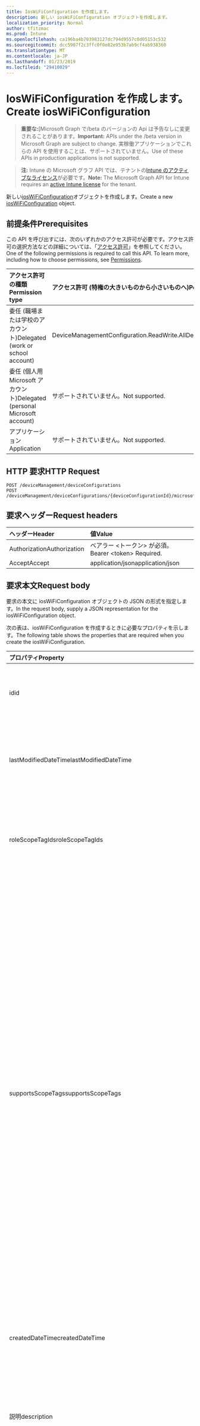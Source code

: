 ```yaml
---
title: IosWiFiConfiguration を作成します。
description: 新しい iosWiFiConfiguration オブジェクトを作成します。
localization_priority: Normal
author: tfitzmac
ms.prod: Intune
ms.openlocfilehash: ca196ba4b703983127dc794d9557c0d05153c532
ms.sourcegitcommit: dcc5907f2c3ffc0f0e82e953b7ab9cf4ab938360
ms.translationtype: MT
ms.contentlocale: ja-JP
ms.lasthandoff: 01/23/2019
ms.locfileid: "29410029"
---
```

# <a name="create-ioswificonfiguration"></a><span data-ttu-id="f29b1-103">IosWiFiConfiguration を作成します。</span><span class="sxs-lookup"><span data-stu-id="f29b1-103">Create iosWiFiConfiguration</span></span>

> <span data-ttu-id="f29b1-104">**重要な:**[Microsoft Graph で/beta のバージョンの Api は予告なしに変更されることがあります。</span><span class="sxs-lookup"><span data-stu-id="f29b1-104">**Important:** APIs under the /beta version in Microsoft Graph are subject to change.</span></span> <span data-ttu-id="f29b1-105">実稼働アプリケーションでこれらの API を使用することは、サポートされていません。</span><span class="sxs-lookup"><span data-stu-id="f29b1-105">Use of these APIs in production applications is not supported.</span></span>

> <span data-ttu-id="f29b1-106">**注:** Intune の Microsoft グラフ API では、テナントの[Intune のアクティブなライセンス](https://go.microsoft.com/fwlink/?linkid=839381)が必要です。</span><span class="sxs-lookup"><span data-stu-id="f29b1-106">**Note:** The Microsoft Graph API for Intune requires an [active Intune license](https://go.microsoft.com/fwlink/?linkid=839381) for the tenant.</span></span>

<span data-ttu-id="f29b1-107">新しい[iosWiFiConfiguration](../resources/intune-deviceconfig-ioswificonfiguration.md)オブジェクトを作成します。</span><span class="sxs-lookup"><span data-stu-id="f29b1-107">Create a new [iosWiFiConfiguration](../resources/intune-deviceconfig-ioswificonfiguration.md) object.</span></span>

## <a name="prerequisites"></a><span data-ttu-id="f29b1-108">前提条件</span><span class="sxs-lookup"><span data-stu-id="f29b1-108">Prerequisites</span></span>
<span data-ttu-id="f29b1-p102">この API を呼び出すには、次のいずれかのアクセス許可が必要です。アクセス許可の選択方法などの詳細については、「[アクセス許可](/concepts/permissions-reference.md)」を参照してください。</span><span class="sxs-lookup"><span data-stu-id="f29b1-p102">One of the following permissions is required to call this API. To learn more, including how to choose permissions, see [Permissions](/concepts/permissions-reference.md).</span></span>

|<span data-ttu-id="f29b1-111">アクセス許可の種類</span><span class="sxs-lookup"><span data-stu-id="f29b1-111">Permission type</span></span>|<span data-ttu-id="f29b1-112">アクセス許可 (特権の大きいものから小さいものへ)</span><span class="sxs-lookup"><span data-stu-id="f29b1-112">Permissions (from most to least privileged)</span></span>|
|:---|:---|
|<span data-ttu-id="f29b1-113">委任 (職場または学校のアカウント)</span><span class="sxs-lookup"><span data-stu-id="f29b1-113">Delegated (work or school account)</span></span>|<span data-ttu-id="f29b1-114">DeviceManagementConfiguration.ReadWrite.All</span><span class="sxs-lookup"><span data-stu-id="f29b1-114">DeviceManagementConfiguration.ReadWrite.All</span></span>|
|<span data-ttu-id="f29b1-115">委任 (個人用 Microsoft アカウント)</span><span class="sxs-lookup"><span data-stu-id="f29b1-115">Delegated (personal Microsoft account)</span></span>|<span data-ttu-id="f29b1-116">サポートされていません。</span><span class="sxs-lookup"><span data-stu-id="f29b1-116">Not supported.</span></span>|
|<span data-ttu-id="f29b1-117">アプリケーション</span><span class="sxs-lookup"><span data-stu-id="f29b1-117">Application</span></span>|<span data-ttu-id="f29b1-118">サポートされていません。</span><span class="sxs-lookup"><span data-stu-id="f29b1-118">Not supported.</span></span>|

## <a name="http-request"></a><span data-ttu-id="f29b1-119">HTTP 要求</span><span class="sxs-lookup"><span data-stu-id="f29b1-119">HTTP Request</span></span>
<!-- {
  "blockType": "ignored"
}
-->
``` http
POST /deviceManagement/deviceConfigurations
POST /deviceManagement/deviceConfigurations/{deviceConfigurationId}/microsoft.graph.windowsDomainJoinConfiguration/networkAccessConfigurations
```

## <a name="request-headers"></a><span data-ttu-id="f29b1-120">要求ヘッダー</span><span class="sxs-lookup"><span data-stu-id="f29b1-120">Request headers</span></span>
|<span data-ttu-id="f29b1-121">ヘッダー</span><span class="sxs-lookup"><span data-stu-id="f29b1-121">Header</span></span>|<span data-ttu-id="f29b1-122">値</span><span class="sxs-lookup"><span data-stu-id="f29b1-122">Value</span></span>|
|:---|:---|
|<span data-ttu-id="f29b1-123">Authorization</span><span class="sxs-lookup"><span data-stu-id="f29b1-123">Authorization</span></span>|<span data-ttu-id="f29b1-124">ベアラー &lt;トークン&gt; が必須。</span><span class="sxs-lookup"><span data-stu-id="f29b1-124">Bearer &lt;token&gt; Required.</span></span>|
|<span data-ttu-id="f29b1-125">Accept</span><span class="sxs-lookup"><span data-stu-id="f29b1-125">Accept</span></span>|<span data-ttu-id="f29b1-126">application/json</span><span class="sxs-lookup"><span data-stu-id="f29b1-126">application/json</span></span>|

## <a name="request-body"></a><span data-ttu-id="f29b1-127">要求本文</span><span class="sxs-lookup"><span data-stu-id="f29b1-127">Request body</span></span>
<span data-ttu-id="f29b1-128">要求の本文に iosWiFiConfiguration オブジェクトの JSON の形式を指定します。</span><span class="sxs-lookup"><span data-stu-id="f29b1-128">In the request body, supply a JSON representation for the iosWiFiConfiguration object.</span></span>

<span data-ttu-id="f29b1-129">次の表は、iosWiFiConfiguration を作成するときに必要なプロパティを示します。</span><span class="sxs-lookup"><span data-stu-id="f29b1-129">The following table shows the properties that are required when you create the iosWiFiConfiguration.</span></span>

|<span data-ttu-id="f29b1-130">プロパティ</span><span class="sxs-lookup"><span data-stu-id="f29b1-130">Property</span></span>|<span data-ttu-id="f29b1-131">型</span><span class="sxs-lookup"><span data-stu-id="f29b1-131">Type</span></span>|<span data-ttu-id="f29b1-132">説明</span><span class="sxs-lookup"><span data-stu-id="f29b1-132">Description</span></span>|
|:---|:---|:---|
|<span data-ttu-id="f29b1-133">id</span><span class="sxs-lookup"><span data-stu-id="f29b1-133">id</span></span>|<span data-ttu-id="f29b1-134">String</span><span class="sxs-lookup"><span data-stu-id="f29b1-134">String</span></span>|<span data-ttu-id="f29b1-135">エンティティのキー。</span><span class="sxs-lookup"><span data-stu-id="f29b1-135">Key of the entity.</span></span> <span data-ttu-id="f29b1-136">[deviceConfiguration](../resources/intune-deviceconfig-deviceconfiguration.md) から継承します</span><span class="sxs-lookup"><span data-stu-id="f29b1-136">Inherited from [deviceConfiguration](../resources/intune-deviceconfig-deviceconfiguration.md)</span></span>|
|<span data-ttu-id="f29b1-137">lastModifiedDateTime</span><span class="sxs-lookup"><span data-stu-id="f29b1-137">lastModifiedDateTime</span></span>|<span data-ttu-id="f29b1-138">DateTimeOffset</span><span class="sxs-lookup"><span data-stu-id="f29b1-138">DateTimeOffset</span></span>|<span data-ttu-id="f29b1-139">オブジェクトが最後に変更された DateTime。</span><span class="sxs-lookup"><span data-stu-id="f29b1-139">DateTime the object was last modified.</span></span> <span data-ttu-id="f29b1-140">[deviceConfiguration](../resources/intune-deviceconfig-deviceconfiguration.md) から継承します</span><span class="sxs-lookup"><span data-stu-id="f29b1-140">Inherited from [deviceConfiguration](../resources/intune-deviceconfig-deviceconfiguration.md)</span></span>|
|<span data-ttu-id="f29b1-141">roleScopeTagIds</span><span class="sxs-lookup"><span data-stu-id="f29b1-141">roleScopeTagIds</span></span>|<span data-ttu-id="f29b1-142">String コレクション</span><span class="sxs-lookup"><span data-stu-id="f29b1-142">String collection</span></span>|<span data-ttu-id="f29b1-143">このエンティティ インスタンスのスコープのタグのリストです。</span><span class="sxs-lookup"><span data-stu-id="f29b1-143">List of Scope Tags for this Entity instance.</span></span> <span data-ttu-id="f29b1-144">[deviceConfiguration](../resources/intune-deviceconfig-deviceconfiguration.md) から継承します</span><span class="sxs-lookup"><span data-stu-id="f29b1-144">Inherited from [deviceConfiguration](../resources/intune-deviceconfig-deviceconfiguration.md)</span></span>|
|<span data-ttu-id="f29b1-145">supportsScopeTags</span><span class="sxs-lookup"><span data-stu-id="f29b1-145">supportsScopeTags</span></span>|<span data-ttu-id="f29b1-146">Boolean</span><span class="sxs-lookup"><span data-stu-id="f29b1-146">Boolean</span></span>|<span data-ttu-id="f29b1-147">デバイスの構成を基になるスコープのタグの割り当てをサポートしているかどうかを示します。</span><span class="sxs-lookup"><span data-stu-id="f29b1-147">Indicates whether or not the underlying Device Configuration supports the assignment of scope tags.</span></span> <span data-ttu-id="f29b1-148">この値が false であり、エンティティをスコープ指定されたユーザーには表示されませんがある場合、ScopeTags プロパティに割り当てることは許可されていません。</span><span class="sxs-lookup"><span data-stu-id="f29b1-148">Assigning to the ScopeTags property is not allowed when this value is false and entities will not be visible to scoped users.</span></span> <span data-ttu-id="f29b1-149">これは、Silverlight で作成されたレガシ ポリシーに対して発生し、削除して、Azure ポータル内のポリシーを再作成することで解決できます。</span><span class="sxs-lookup"><span data-stu-id="f29b1-149">This occurs for Legacy policies created in Silverlight and can be resolved by deleting and recreating the policy in the Azure Portal.</span></span> <span data-ttu-id="f29b1-150">このプロパティは読み取りのみ可能です。</span><span class="sxs-lookup"><span data-stu-id="f29b1-150">This property is read-only.</span></span> <span data-ttu-id="f29b1-151">[deviceConfiguration](../resources/intune-deviceconfig-deviceconfiguration.md) から継承します</span><span class="sxs-lookup"><span data-stu-id="f29b1-151">Inherited from [deviceConfiguration](../resources/intune-deviceconfig-deviceconfiguration.md)</span></span>|
|<span data-ttu-id="f29b1-152">createdDateTime</span><span class="sxs-lookup"><span data-stu-id="f29b1-152">createdDateTime</span></span>|<span data-ttu-id="f29b1-153">DateTimeOffset</span><span class="sxs-lookup"><span data-stu-id="f29b1-153">DateTimeOffset</span></span>|<span data-ttu-id="f29b1-154">オブジェクトが作成された DateTime。</span><span class="sxs-lookup"><span data-stu-id="f29b1-154">DateTime the object was created.</span></span> <span data-ttu-id="f29b1-155">[deviceConfiguration](../resources/intune-deviceconfig-deviceconfiguration.md) から継承します</span><span class="sxs-lookup"><span data-stu-id="f29b1-155">Inherited from [deviceConfiguration](../resources/intune-deviceconfig-deviceconfiguration.md)</span></span>|
|<span data-ttu-id="f29b1-156">説明</span><span class="sxs-lookup"><span data-stu-id="f29b1-156">description</span></span>|<span data-ttu-id="f29b1-157">String</span><span class="sxs-lookup"><span data-stu-id="f29b1-157">String</span></span>|<span data-ttu-id="f29b1-158">デバイス構成について管理者が提供した説明。</span><span class="sxs-lookup"><span data-stu-id="f29b1-158">Admin provided description of the Device Configuration.</span></span> <span data-ttu-id="f29b1-159">[deviceConfiguration](../resources/intune-deviceconfig-deviceconfiguration.md) から継承します</span><span class="sxs-lookup"><span data-stu-id="f29b1-159">Inherited from [deviceConfiguration](../resources/intune-deviceconfig-deviceconfiguration.md)</span></span>|
|<span data-ttu-id="f29b1-160">displayName</span><span class="sxs-lookup"><span data-stu-id="f29b1-160">displayName</span></span>|<span data-ttu-id="f29b1-161">String</span><span class="sxs-lookup"><span data-stu-id="f29b1-161">String</span></span>|<span data-ttu-id="f29b1-162">デバイス構成について管理者が指定した名前。</span><span class="sxs-lookup"><span data-stu-id="f29b1-162">Admin provided name of the device configuration.</span></span> <span data-ttu-id="f29b1-163">[deviceConfiguration](../resources/intune-deviceconfig-deviceconfiguration.md) から継承します</span><span class="sxs-lookup"><span data-stu-id="f29b1-163">Inherited from [deviceConfiguration](../resources/intune-deviceconfig-deviceconfiguration.md)</span></span>|
|<span data-ttu-id="f29b1-164">version</span><span class="sxs-lookup"><span data-stu-id="f29b1-164">version</span></span>|<span data-ttu-id="f29b1-165">Int32</span><span class="sxs-lookup"><span data-stu-id="f29b1-165">Int32</span></span>|<span data-ttu-id="f29b1-166">デバイス構成のバージョン。</span><span class="sxs-lookup"><span data-stu-id="f29b1-166">Version of the device configuration.</span></span> <span data-ttu-id="f29b1-167">[deviceConfiguration](../resources/intune-deviceconfig-deviceconfiguration.md) から継承します</span><span class="sxs-lookup"><span data-stu-id="f29b1-167">Inherited from [deviceConfiguration](../resources/intune-deviceconfig-deviceconfiguration.md)</span></span>|
|<span data-ttu-id="f29b1-168">ネットワーク名リソース</span><span class="sxs-lookup"><span data-stu-id="f29b1-168">networkName</span></span>|<span data-ttu-id="f29b1-169">String</span><span class="sxs-lookup"><span data-stu-id="f29b1-169">String</span></span>|<span data-ttu-id="f29b1-170">ネットワーク名</span><span class="sxs-lookup"><span data-stu-id="f29b1-170">Network Name</span></span>|
|<span data-ttu-id="f29b1-171">ssid</span><span class="sxs-lookup"><span data-stu-id="f29b1-171">ssid</span></span>|<span data-ttu-id="f29b1-172">String</span><span class="sxs-lookup"><span data-stu-id="f29b1-172">String</span></span>|<span data-ttu-id="f29b1-173">これは、すべてのデバイスにブロードキャストされている Wi-fi ネットワークの名前です。</span><span class="sxs-lookup"><span data-stu-id="f29b1-173">This is the name of the Wi-Fi network that is broadcast to all devices.</span></span>|
|<span data-ttu-id="f29b1-174">connectAutomatically</span><span class="sxs-lookup"><span data-stu-id="f29b1-174">connectAutomatically</span></span>|<span data-ttu-id="f29b1-175">Boolean</span><span class="sxs-lookup"><span data-stu-id="f29b1-175">Boolean</span></span>|<span data-ttu-id="f29b1-176">このネットワークが範囲内にすると自動的に接続します。</span><span class="sxs-lookup"><span data-stu-id="f29b1-176">Connect automatically when this network is in range.</span></span> <span data-ttu-id="f29b1-177">これを true に設定、ユーザー プロンプトを省略して自動的に Wi-fi ネットワークにデバイスを接続します。</span><span class="sxs-lookup"><span data-stu-id="f29b1-177">Setting this to true will skip the user prompt and automatically connect the device to Wi-Fi network.</span></span>|
|<span data-ttu-id="f29b1-178">connectWhenNetworkNameIsHidden</span><span class="sxs-lookup"><span data-stu-id="f29b1-178">connectWhenNetworkNameIsHidden</span></span>|<span data-ttu-id="f29b1-179">Boolean</span><span class="sxs-lookup"><span data-stu-id="f29b1-179">Boolean</span></span>|<span data-ttu-id="f29b1-180">ネットワーク名 (SSID) をブロードキャストしていないときに接続します。</span><span class="sxs-lookup"><span data-stu-id="f29b1-180">Connect when the network is not broadcasting its name (SSID).</span></span> <span data-ttu-id="f29b1-181">True の場合、このプロファイルに設定されているすべてのデバイスに SSID をブロードキャストしていないネットワークに接続するデバイスを強制します。</span><span class="sxs-lookup"><span data-stu-id="f29b1-181">When set to true, this profile forces the device to connect to a network that doesn't broadcast its SSID to all devices.</span></span>|
|<span data-ttu-id="f29b1-182">wiFiSecurityType</span><span class="sxs-lookup"><span data-stu-id="f29b1-182">wiFiSecurityType</span></span>|[<span data-ttu-id="f29b1-183">wiFiSecurityType</span><span class="sxs-lookup"><span data-stu-id="f29b1-183">wiFiSecurityType</span></span>](../resources/intune-deviceconfig-wifisecuritytype.md)|<span data-ttu-id="f29b1-184">Wi-fi エンドポイントがベースの EAP セキュリティ タイプを使用するかどうかを示します。</span><span class="sxs-lookup"><span data-stu-id="f29b1-184">Indicates whether Wi-Fi endpoint uses an EAP based security type.</span></span> <span data-ttu-id="f29b1-185">使用可能な値: `open`、`wpaPersonal`、`wpaEnterprise`、`wep`、`wpa2Personal`、`wpa2Enterprise`。</span><span class="sxs-lookup"><span data-stu-id="f29b1-185">Possible values are: `open`, `wpaPersonal`, `wpaEnterprise`, `wep`, `wpa2Personal`, `wpa2Enterprise`.</span></span>|
|<span data-ttu-id="f29b1-186">型のオブジェクトで</span><span class="sxs-lookup"><span data-stu-id="f29b1-186">proxySettings</span></span>|[<span data-ttu-id="f29b1-187">wiFiProxySetting</span><span class="sxs-lookup"><span data-stu-id="f29b1-187">wiFiProxySetting</span></span>](../resources/intune-deviceconfig-wifiproxysetting.md)|<span data-ttu-id="f29b1-188">この Wi-fi 接続のプロキシの種類です。</span><span class="sxs-lookup"><span data-stu-id="f29b1-188">Proxy Type for this Wi-Fi connection.</span></span> <span data-ttu-id="f29b1-189">可能な値は、`none`、`manual`、`automatic` です。</span><span class="sxs-lookup"><span data-stu-id="f29b1-189">Possible values are: `none`, `manual`, `automatic`.</span></span>|
|<span data-ttu-id="f29b1-190">proxyManualAddress</span><span class="sxs-lookup"><span data-stu-id="f29b1-190">proxyManualAddress</span></span>|<span data-ttu-id="f29b1-191">String</span><span class="sxs-lookup"><span data-stu-id="f29b1-191">String</span></span>|<span data-ttu-id="f29b1-192">手動の構成が選択されている時にプロキシ サーバーの IP アドレスまたは DNS ホスト名</span><span class="sxs-lookup"><span data-stu-id="f29b1-192">IP Address or DNS hostname of the proxy server when manual configuration is selected.</span></span>|
|<span data-ttu-id="f29b1-193">proxyManualPort</span><span class="sxs-lookup"><span data-stu-id="f29b1-193">proxyManualPort</span></span>|<span data-ttu-id="f29b1-194">Int32</span><span class="sxs-lookup"><span data-stu-id="f29b1-194">Int32</span></span>|<span data-ttu-id="f29b1-195">手動の構成が選択されている時にプロキシ サーバーのポートです。</span><span class="sxs-lookup"><span data-stu-id="f29b1-195">Port of the proxy server when manual configuration is selected.</span></span>|
|<span data-ttu-id="f29b1-196">proxyAutomaticConfigurationUrl</span><span class="sxs-lookup"><span data-stu-id="f29b1-196">proxyAutomaticConfigurationUrl</span></span>|<span data-ttu-id="f29b1-197">String</span><span class="sxs-lookup"><span data-stu-id="f29b1-197">String</span></span>|<span data-ttu-id="f29b1-198">自動構成を選択すると、プロキシ サーバーの自動構成スクリプトの URL です。</span><span class="sxs-lookup"><span data-stu-id="f29b1-198">URL of the proxy server automatic configuration script when automatic configuration is selected.</span></span> <span data-ttu-id="f29b1-199">この URL は、通常、PAC (プロキシの自動構成) ファイルの場所です。</span><span class="sxs-lookup"><span data-stu-id="f29b1-199">This URL is typically the location of PAC (Proxy Auto Configuration) file.</span></span>|
|<span data-ttu-id="f29b1-200">preSharedKey</span><span class="sxs-lookup"><span data-stu-id="f29b1-200">preSharedKey</span></span>|<span data-ttu-id="f29b1-201">String</span><span class="sxs-lookup"><span data-stu-id="f29b1-201">String</span></span>|<span data-ttu-id="f29b1-202">これは、WPA パーソナル Wi-fi ネットワークの事前共有キーです。</span><span class="sxs-lookup"><span data-stu-id="f29b1-202">This is the pre-shared key for WPA Personal Wi-Fi network.</span></span>|



## <a name="response"></a><span data-ttu-id="f29b1-203">応答</span><span class="sxs-lookup"><span data-stu-id="f29b1-203">Response</span></span>
<span data-ttu-id="f29b1-204">かどうかは成功すると、このメソッドが返されます、`201 Created`応答コードおよび応答の本文に[iosWiFiConfiguration](../resources/intune-deviceconfig-ioswificonfiguration.md)オブジェクトです。</span><span class="sxs-lookup"><span data-stu-id="f29b1-204">If successful, this method returns a `201 Created` response code and a [iosWiFiConfiguration](../resources/intune-deviceconfig-ioswificonfiguration.md) object in the response body.</span></span>

## <a name="example"></a><span data-ttu-id="f29b1-205">例</span><span class="sxs-lookup"><span data-stu-id="f29b1-205">Example</span></span>

### <a name="request"></a><span data-ttu-id="f29b1-206">要求</span><span class="sxs-lookup"><span data-stu-id="f29b1-206">Request</span></span>
<span data-ttu-id="f29b1-207">以下は、要求の例です。</span><span class="sxs-lookup"><span data-stu-id="f29b1-207">Here is an example of the request.</span></span>
``` http
POST https://graph.microsoft.com/beta/deviceManagement/deviceConfigurations
Content-type: application/json
Content-length: 675

{
  "@odata.type": "#microsoft.graph.iosWiFiConfiguration",
  "roleScopeTagIds": [
    "Role Scope Tag Ids value"
  ],
  "supportsScopeTags": true,
  "description": "Description value",
  "displayName": "Display Name value",
  "version": 7,
  "networkName": "Network Name value",
  "ssid": "Ssid value",
  "connectAutomatically": true,
  "connectWhenNetworkNameIsHidden": true,
  "wiFiSecurityType": "wpaPersonal",
  "proxySettings": "manual",
  "proxyManualAddress": "Proxy Manual Address value",
  "proxyManualPort": 15,
  "proxyAutomaticConfigurationUrl": "https://example.com/proxyAutomaticConfigurationUrl/",
  "preSharedKey": "Pre Shared Key value"
}
```

### <a name="response"></a><span data-ttu-id="f29b1-208">応答</span><span class="sxs-lookup"><span data-stu-id="f29b1-208">Response</span></span>
<span data-ttu-id="f29b1-p116">以下は、応答の例です。注:簡潔にするために、ここに示す応答オブジェクトは切り詰められている場合があります。すべてのプロパティは実際の呼び出しから返されます。</span><span class="sxs-lookup"><span data-stu-id="f29b1-p116">Here is an example of the response. Note: The response object shown here may be truncated for brevity. All of the properties will be returned from an actual call.</span></span>
``` http
HTTP/1.1 201 Created
Content-Type: application/json
Content-Length: 847

{
  "@odata.type": "#microsoft.graph.iosWiFiConfiguration",
  "id": "516f9ef9-9ef9-516f-f99e-6f51f99e6f51",
  "lastModifiedDateTime": "2017-01-01T00:00:35.1329464-08:00",
  "roleScopeTagIds": [
    "Role Scope Tag Ids value"
  ],
  "supportsScopeTags": true,
  "createdDateTime": "2017-01-01T00:02:43.5775965-08:00",
  "description": "Description value",
  "displayName": "Display Name value",
  "version": 7,
  "networkName": "Network Name value",
  "ssid": "Ssid value",
  "connectAutomatically": true,
  "connectWhenNetworkNameIsHidden": true,
  "wiFiSecurityType": "wpaPersonal",
  "proxySettings": "manual",
  "proxyManualAddress": "Proxy Manual Address value",
  "proxyManualPort": 15,
  "proxyAutomaticConfigurationUrl": "https://example.com/proxyAutomaticConfigurationUrl/",
  "preSharedKey": "Pre Shared Key value"
}
```




